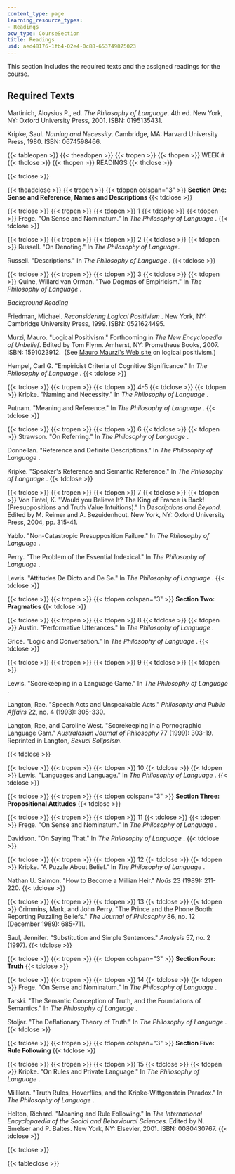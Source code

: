```yaml
---
content_type: page
learning_resource_types:
- Readings
ocw_type: CourseSection
title: Readings
uid: aed48176-1fb4-02e4-0c88-653749875023
---
```


This section includes the required texts and the assigned readings for the course.

Required Texts
--------------

Martinich, Aloysius P., ed. _The Philosophy of Language_. 4th ed. New York, NY: Oxford University Press, 2001. ISBN: 0195135431.

Kripke, Saul. _Naming and Necessity_. Cambridge, MA: Harvard University Press, 1980. ISBN: 0674598466.

{{< tableopen >}}
{{< theadopen >}}
{{< tropen >}}
{{< thopen >}}
WEEK #
{{< thclose >}}
{{< thopen >}}
READINGS
{{< thclose >}}

{{< trclose >}}

{{< theadclose >}}
{{< tropen >}}
{{< tdopen colspan="3" >}}
**Section One: Sense and Reference, Names and Descriptions**
{{< tdclose >}}

{{< trclose >}}
{{< tropen >}}
{{< tdopen >}}
1
{{< tdclose >}}
{{< tdopen >}}
Frege. "On Sense and Nominatum." In _The Philosophy of Language_ .
{{< tdclose >}}

{{< trclose >}}
{{< tropen >}}
{{< tdopen >}}
2
{{< tdclose >}}
{{< tdopen >}}
Russell. "On Denoting." In _The Philosophy of Language_.  
  
Russell. "Descriptions." In _The Philosophy of Language_ .
{{< tdclose >}}

{{< trclose >}}
{{< tropen >}}
{{< tdopen >}}
3
{{< tdclose >}}
{{< tdopen >}}
Quine, Willard van Orman. "Two Dogmas of Empiricism." In _The Philosophy of Language_ .  
  
_Background Reading_  
  
Friedman, Michael. _Reconsidering Logical Positivism_ . New York, NY: Cambridge University Press, 1999. ISBN: 0521624495.  
  
Murzi, Mauro. "Logical Positivism." Forthcoming in _The New Encyclopedia of Unbelief_. Edited by Tom Flynn. Amherst, NY: Prometheus Books, 2007. ISBN: 1591023912.  (See [Mauro Maurzi's Web site](http://murzim.net/LP/LP00.html) on logical positivism.)  
  
Hempel, Carl G. "Empiricist Criteria of Cognitive Significance." In _The Philosophy of Language_ .
{{< tdclose >}}

{{< trclose >}}
{{< tropen >}}
{{< tdopen >}}
4-5
{{< tdclose >}}
{{< tdopen >}}
Kripke. "Naming and Necessity." In _The Philosophy of Language_ .  
  
Putnam. "Meaning and Reference." In _The Philosophy of Language_ .
{{< tdclose >}}

{{< trclose >}}
{{< tropen >}}
{{< tdopen >}}
6
{{< tdclose >}}
{{< tdopen >}}
Strawson. "On Referring." In _The Philosophy of Language_ .  
  
Donnellan. "Reference and Definite Descriptions." In _The Philosophy of Language_ .  
  
Kripke. "Speaker's Reference and Semantic Reference." In _The Philosophy of Language_ .
{{< tdclose >}}

{{< trclose >}}
{{< tropen >}}
{{< tdopen >}}
7
{{< tdclose >}}
{{< tdopen >}}
Von Fintel, K. "Would you Believe It? The King of France is Back! (Presuppositions and Truth Value Intuitions)." In _Descriptions and Beyond_. Edited by M. Reimer and A. Bezuidenhout. New York, NY: Oxford University Press, 2004, pp. 315-41.  
  
Yablo. "Non-Catastropic Presupposition Failure." In _The Philosophy of Language_ .  
  
Perry. "The Problem of the Essential Indexical." In _The Philosophy of Language_ .  
  
Lewis. "Attitudes De Dicto and De Se." In _The Philosophy of Language_ .
{{< tdclose >}}

{{< trclose >}}
{{< tropen >}}
{{< tdopen colspan="3" >}}
**Section Two: Pragmatics**
{{< tdclose >}}

{{< trclose >}}
{{< tropen >}}
{{< tdopen >}}
8
{{< tdclose >}}
{{< tdopen >}}
Austin. "Performative Utterances." In _The Philosophy of Language_ .  
  
Grice. "Logic and Conversation." In _The Philosophy of Language_ .
{{< tdclose >}}

{{< trclose >}}
{{< tropen >}}
{{< tdopen >}}
9
{{< tdclose >}}
{{< tdopen >}}


Lewis. "Scorekeeping in a Language Game." In _The Philosophy of Language_ .  
  
Langton, Rae. "Speech Acts and Unspeakable Acts." _Philosophy and Public_ _Affairs_ 22, no. 4 (1993): 305-330.  
  
Langton, Rae, and Caroline West. "Scorekeeping in a Pornographic Language Gam." _Australasian Journal of Philosophy_ 77 (1999): 303-19. Reprinted in Langton, _Sexual Solipsism_.


{{< tdclose >}}

{{< trclose >}}
{{< tropen >}}
{{< tdopen >}}
10
{{< tdclose >}}
{{< tdopen >}}
Lewis. "Languages and Language." In _The Philosophy of Language_ .
{{< tdclose >}}

{{< trclose >}}
{{< tropen >}}
{{< tdopen colspan="3" >}}
**Section Three: Propositional Attitudes**
{{< tdclose >}}

{{< trclose >}}
{{< tropen >}}
{{< tdopen >}}
11
{{< tdclose >}}
{{< tdopen >}}
Frege. "On Sense and Nominatum." In _The Philosophy of Language_ .  
  
Davidson. "On Saying That." In _The Philosophy of Language_ .
{{< tdclose >}}

{{< trclose >}}
{{< tropen >}}
{{< tdopen >}}
12
{{< tdclose >}}
{{< tdopen >}}
Kripke. "A Puzzle About Belief." In _The Philosophy of Language_ .  
  
Nathan U. Salmon. "How to Become a Millian Heir." _Noûs_ 23 (1989): 211-220.
{{< tdclose >}}

{{< trclose >}}
{{< tropen >}}
{{< tdopen >}}
13
{{< tdclose >}}
{{< tdopen >}}
Crimmins, Mark, and John Perry. "The Prince and the Phone Booth: Reporting Puzzling Beliefs." _The Journal of Philosophy_ 86, no. 12 (December 1989): 685-711.  
  
Saul, Jennifer. "Substitution and Simple Sentences." _Analysis_ 57, no. 2 (1997).
{{< tdclose >}}

{{< trclose >}}
{{< tropen >}}
{{< tdopen colspan="3" >}}
**Section Four: Truth**
{{< tdclose >}}

{{< trclose >}}
{{< tropen >}}
{{< tdopen >}}
14
{{< tdclose >}}
{{< tdopen >}}
Frege. "On Sense and Nominatum." In _The Philosophy of Language_ .  
  
Tarski. "The Semantic Conception of Truth, and the Foundations of Semantics." In _The Philosophy of Language_ .  
  
Stoljar. "The Deflationary Theory of Truth." In _The Philosophy of Language_ .
{{< tdclose >}}

{{< trclose >}}
{{< tropen >}}
{{< tdopen colspan="3" >}}
**Section Five: Rule Following**
{{< tdclose >}}

{{< trclose >}}
{{< tropen >}}
{{< tdopen >}}
15
{{< tdclose >}}
{{< tdopen >}}
Kripke. "On Rules and Private Language." In _The Philosophy of Language_ .  
  
Millikan. "Truth Rules, Hoverflies, and the Kripke-Wittgenstein Paradox." In _The Philosophy of Language_ .  
  
Holton, Richard. "Meaning and Rule Following." In _The International Encyclopaedia of the Social and Behavioural Sciences_. Edited by N. Smelser and P. Baltes. New York, NY: Elsevier, 2001. ISBN: 0080430767.
{{< tdclose >}}

{{< trclose >}}

{{< tableclose >}}